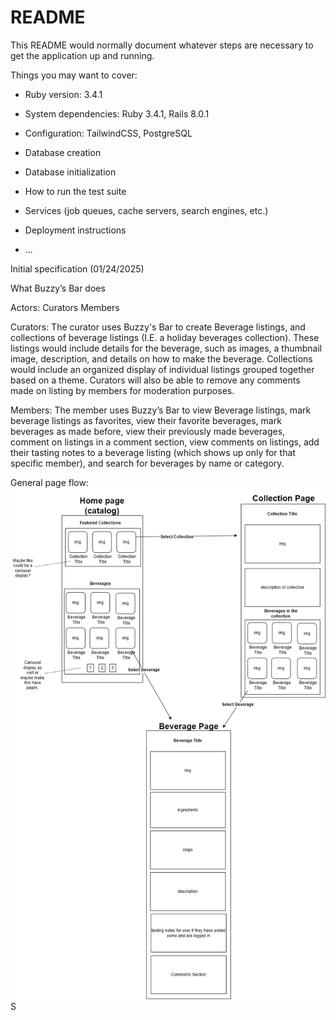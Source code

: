 # README

This README would normally document whatever steps are necessary to get the
application up and running.

Things you may want to cover:

* Ruby version: 3.4.1

* System dependencies: Ruby 3.4.1, Rails 8.0.1

* Configuration: TailwindCSS, PostgreSQL

* Database creation

* Database initialization

* How to run the test suite

* Services (job queues, cache servers, search engines, etc.)

* Deployment instructions

* ...

Initial specification (01/24/2025)

What Buzzy’s Bar does

Actors:
	Curators
	Members

Curators:
	The curator uses Buzzy's Bar to create Beverage listings, and collections of
  beverage listings (I.E. a holiday beverages collection). These listings would
  include details for the beverage, such as images, a thumbnail image,
  description, and details on how to make the beverage. Collections would
  include an organized display of individual listings grouped together based on
  a theme. Curators will also be able to remove any comments made on listing by
  members for moderation purposes.

Members:
	The member uses Buzzy’s Bar to view Beverage listings, mark beverage listings
  as favorites, view their favorite beverages, mark beverages as made before,
  view their previously made beverages, comment on listings in a comment
  section, view comments on listings, add their tasting notes to a beverage
  listing (which shows up only for that specific member), and search for
  beverages by name or category.

General page flow: 
![alt text](buzzysbar_pageflow.drawio.png)
S
